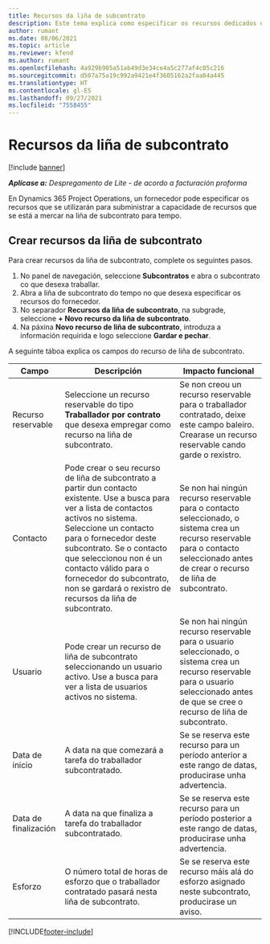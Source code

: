 ```yaml
---
title: Recursos da liña de subcontrato
description: Este tema explica como especificar os recursos dedicados que o provedor proporciona para unha liña de subcontrato específica para tempo.
author: rumant
ms.date: 08/06/2021
ms.topic: article
ms.reviewer: kfend
ms.author: rumant
ms.openlocfilehash: 4a929b985a51ab49d3e34ce4a5c277af4c05c216
ms.sourcegitcommit: d507a75a19c992a9421e4f3605162a2faa84a445
ms.translationtype: HT
ms.contentlocale: gl-ES
ms.lasthandoff: 09/27/2021
ms.locfileid: "7558455"
---
```

# <a name="subcontract-line-resources"></a>Recursos da liña de subcontrato

[!include [banner](../../includes/dataverse-preview.md)]

_**Aplícase a:** Despregamento de Lite - de acordo a facturación proforma_

En Dynamics 365 Project Operations, un fornecedor pode especificar os recursos que se utilizarán para subministrar a capacidade de recursos que se está a mercar na liña de subcontrato para tempo.

## <a name="create-subcontract-line-resources"></a>Crear recursos da liña de subcontrato

Para crear recursos da liña de subcontrato, complete os seguintes pasos.

1. No panel de navegación, seleccione **Subcontratos** e abra o subcontrato co que desexa traballar.
2. Abra a liña de subcontrato do tempo no que desexa especificar os recursos do fornecedor.
3. No separador **Recursos da liña de subcontrato**, na subgrade, seleccione **+ Novo recurso da liña de subcontrato**.
4. Na páxina **Novo recurso de liña de subcontrato**, introduza a información requirida e logo seleccione **Gardar e pechar**.

A seguinte táboa explica os campos do recurso de liña de subcontrato.

| Campo | Descripción | Impacto funcional |
| ----- | ----------- | ----------------- |
| Recurso reservable | Seleccione un recurso reservable do tipo **Traballador por contrato** que desexa empregar como recurso na liña de subcontrato.| Se non creou un recurso reservable para o traballador contratado, deixe este campo baleiro. Crearase un recurso reservable cando garde o rexistro.  |
| Contacto | Pode crear o seu recurso de liña de subcontrato a partir dun contacto existente. Use a busca para ver a lista de contactos activos no sistema. Seleccione un contacto para o fornecedor deste subcontrato. Se o contacto que seleccionou non é un contacto válido para o fornecedor do subcontrato, non se gardará o rexistro de recursos da liña de subcontrato.| Se non hai ningún recurso reservable para o contacto seleccionado, o sistema crea un recurso reservable para o contacto seleccionado antes de crear o recurso de liña de subcontrato. |
| Usuario | Pode crear un recurso de liña de subcontrato seleccionando un usuario activo. Use a busca para ver a lista de usuarios activos no sistema.| Se non hai ningún recurso reservable para o usuario seleccionado, o sistema crea un recurso reservable para o usuario seleccionado antes de que se cree o recurso de liña de subcontrato. |
| Data de inicio | A data na que comezará a tarefa do traballador subcontratado.| Se se reserva este recurso para un período anterior a este rango de datas, producirase unha advertencia. |
| Data de finalización | A data na que finaliza a tarefa do traballador subcontratado.| Se se reserva este recurso para un período posterior a este rango de datas, producirase unha advertencia. |
| Esforzo | O número total de horas de esforzo que o traballador contratado pasará nesta liña de subcontrato.| Se se reserva este recurso máis alá do esforzo asignado neste subcontrato, producirase un aviso. |


[!INCLUDE[footer-include](../../includes/footer-banner.md)]
